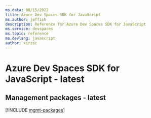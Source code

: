 ```yaml
---
ms.data: 08/15/2022
title: Azure Dev Spaces SDK for JavaScript
ms.author: jeffish
description: Reference for Azure Dev Spaces SDK for JavaScript
ms.service: devspaces
ms.topic: reference
ms.devlang: javascript
author: xirzec
---
```

# Azure Dev Spaces SDK for JavaScript - latest

## Management packages - latest
[!INCLUDE [mgmt-packages](dev-spaces-mgmt-index.md)]